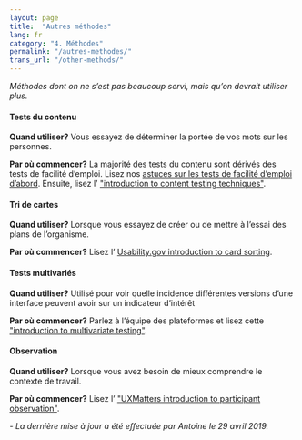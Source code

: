 ```yaml
---
layout: page
title:  "Autres méthodes"
lang: fr
category: "4. Méthodes"
permalink: "/autres-methodes/"
trans_url: "/other-methods/"
---
```


_Méthodes dont on ne s’est pas beaucoup servi, mais qu’on devrait utiliser plus._

#### Tests du contenu

**Quand utiliser?** Vous essayez de déterminer la portée de vos mots sur les personnes.

**Par où commencer?** La majorité des tests du contenu sont dérivés des tests de facilité d’emploi. Lisez nos [astuces sur les tests de facilité d’emploi d’abord]({{site.baseurl}}/usability-testing). Ensuite, lisez l’ ["introduction to content testing techniques"](https://18f.gsa.gov/2016/04/19/looking-at-the-different-ways-to-test-content/).

#### Tri de cartes

**Quand utiliser?** Lorsque vous essayez de créer ou de mettre à l’essai des plans de l’organisme.

**Par où commencer?** Lisez l’ [Usability.gov introduction to card sorting](https://www.usability.gov/how-to-and-tools/methods/card-sorting.html).

#### Tests multivariés

**Quand utiliser?** Utilisé pour voir quelle incidence différentes versions d’une interface peuvent avoir sur un indicateur d’intérêt

**Par où commencer?** Parlez à l’équipe des plateformes et lisez cette ["introduction to multivariate testing"](https://github.com/dwyl/learn-ab-and-multivariate-testing).

#### Observation

**Quand utiliser?** Lorsque vous avez besoin de mieux comprendre le contexte de travail.

**Par où commencer?** Lisez l’ ["UXMatters introduction to participant observation"](https://www.uxmatters.com/mt/archives/2014/01/participatory-observation.php).

_- La dernière mise à jour a été effectuée par Antoine le 29 avril 2019._
